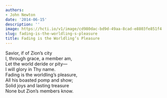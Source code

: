 ```yaml
---
authors:
- John Newton
date: '2014-06-15'
description: ''
image: https://hcti.io/v1/image/cd980dac-bd9d-49aa-8cad-e8803fe851f4
slug: fading-is-the-worldling-s-pleasure
title: Fading is the Worldling’s Pleasure
---
```


Savior, if of Zion’s city<br />
  I, through grace, a member am,<br />
Let the world deride or pity—<br />
  I will glory in Thy name.<br />
Fading is the worldling’s pleasure,<br />
  All his boasted pomp and show;<br />
Solid joys and lasting treasure<br />
  None but Zion’s members know.